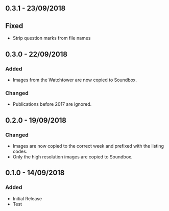 ## 0.3.1 - 23/09/2018
## Fixed
* Strip question marks from file names

## 0.3.0 - 22/09/2018
### Added
* Images from the Watchtower are now copied to Soundbox.
### Changed
* Publications before 2017 are ignored.

## 0.2.0 - 19/09/2018
### Changed
* Images are now copied to the correct week and prefixed with the listing codes.
* Only the high resolution images are copied to Soundbox.

## 0.1.0 - 14/09/2018
### Added
* Initial Release
* Test
